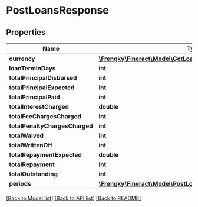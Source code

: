 # PostLoansResponse

## Properties
Name | Type | Description | Notes
------------ | ------------- | ------------- | -------------
**currency** | [**\Frengky\Fineract\Model\GetLoansLoanIdCurrency**](GetLoansLoanIdCurrency.md) |  | [optional] 
**loanTermInDays** | **int** |  | [optional] 
**totalPrincipalDisbursed** | **int** |  | [optional] 
**totalPrincipalExpected** | **int** |  | [optional] 
**totalPrincipalPaid** | **int** |  | [optional] 
**totalInterestCharged** | **double** |  | [optional] 
**totalFeeChargesCharged** | **int** |  | [optional] 
**totalPenaltyChargesCharged** | **int** |  | [optional] 
**totalWaived** | **int** |  | [optional] 
**totalWrittenOff** | **int** |  | [optional] 
**totalRepaymentExpected** | **double** |  | [optional] 
**totalRepayment** | **int** |  | [optional] 
**totalOutstanding** | **int** |  | [optional] 
**periods** | [**\Frengky\Fineract\Model\PostLoansRepaymentSchedulePeriods[]**](PostLoansRepaymentSchedulePeriods.md) |  | [optional] 

[[Back to Model list]](../../README.md#documentation-for-models) [[Back to API list]](../../README.md#documentation-for-api-endpoints) [[Back to README]](../../README.md)

